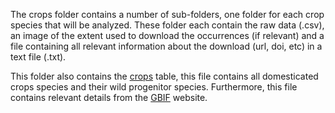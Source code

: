 The crops folder contains a number of sub-folders, one folder for each crop species that will be analyzed.
These folder each contain the raw data (.csv), an image of the extent used to download the occurrences (if relevant) and a file containing all relevant information about the download (url, doi, etc) in a text file (.txt).

This folder also contains the [crops](crops.csv) table, this file contains all domesticated crops species and their wild progenitor species. Furthermore, this file contains relevant details from the [GBIF](https://www.gbif.org) website.
